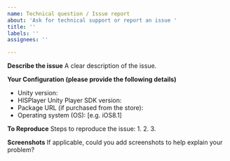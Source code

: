 ```yaml
---
name: Technical question / Issue report
about: 'Ask for technical support or report an issue '
title: ''
labels: ''
assignees: ''

---
```


**Describe the issue**
A clear description of the issue.

**Your Configuration (please provide the following details)**
 - Unity version: 
 - HISPlayer Unity Player SDK version:
 - Package URL (if purchased from the store): 
 - Operating system (OS): [e.g. iOS8.1]


**To Reproduce**
Steps to reproduce the issue:
1. 
2. 
3.


**Screenshots**
If applicable, could you add screenshots to help explain your problem?

